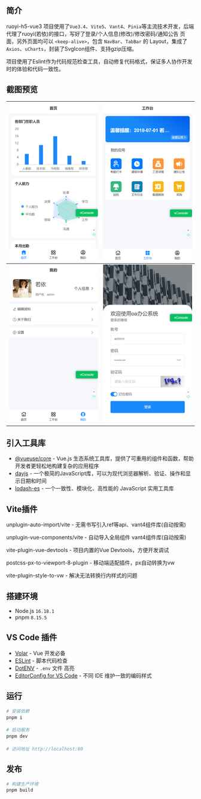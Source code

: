 ## 简介

ruoyi-h5-vue3 项目使用了`Vue3.4`、`Vite5`、`Vant4`、`Pinia`等主流技术开发，后端代理了ruoyi(若依)的接口，写好了登录/个人信息(修改)/修改密码/通知公告 页面，另外页面均可以 `<keep-alive>`，包含 `NavBar`、`TabBar` 的 Layout，集成了 `Axios`、`uCharts`，封装了SvgIcon组件、支持gzip压缩。

项目使用了Eslint作为代码规范检查工具，自动修复代码格式，保证多人协作开发时的体验和代码一致性。

## 截图预览

| ![map](https://raw.githubusercontent.com/paker777/ruoyi-h5-vue3/main/public/home.png) | ![map](https://raw.githubusercontent.com/paker777/ruoyi-h5-vue3/main/public/work.png) |
| ------------------------------------------------------------ | ------------------------------------------------------------ |
| ![map](https://raw.githubusercontent.com/paker777/ruoyi-h5-vue3/main/public/user.png) | ![map](https://raw.githubusercontent.com/paker777/ruoyi-h5-vue3/main/public/login.png) |



## 引入工具库

- [@vueuse/core](https://vueuse.org/) - Vue.js 生态系统工具库，提供了可重用的组件和函数，帮助开发者更轻松地构建复杂的应用程序
- [dayjs](https://dayjs.fenxianglu.cn/) - 一个极简的JavaScript库，可以为现代浏览器解析、验证、操作和显示日期和时间
- [lodash-es](https://www.lodashjs.com/) - 一个一致性、模块化、高性能的 JavaScript 实用工具库

## Vite插件

unplugin-auto-import/vite - 无需书写引入ref等api、vant4组件库(自动按需)

unplugin-vue-components/vite - 自动导入全局组件 vant4组件库(自动按需)

vite-plugin-vue-devtools - 项目内置的Vue Devtools，方便开发调试

postcss-px-to-viewport-8-plugin - 移动端适配插件，px自动转换为vw

vite-plugin-style-to-vw - 解决无法转换行内样式的问题

## **搭建环境**

- Node.js `16.18.1` 
- pnpm `8.15.5` 

## VS Code 插件

- [Volar](https://marketplace.visualstudio.com/items?itemName=Vue.volar) - Vue 开发必备
- [ESLint](https://marketplace.visualstudio.com/items?itemName=dbaeumer.vscode-eslint) - 脚本代码检查
- [DotENV](https://marketplace.visualstudio.com/items?itemName=mikestead.dotenv) - `.env` 文件 高亮
- [EditorConfig for VS Code](https://marketplace.visualstudio.com/items?itemName=EditorConfig.EditorConfig) - 不同 IDE 维护一致的编码样式

## 运行

```bash
# 安装依赖
pnpm i

# 启动服务
pnpm dev

# 访问地址 http://localhost:80
```

## 发布

```bash
# 构建生产环境
pnpm build
```

